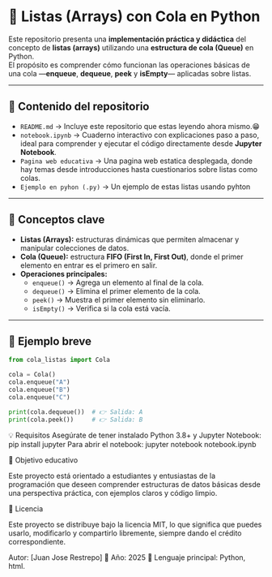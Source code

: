 # 🧮 Listas (Arrays) con Cola en Python

Este repositorio presenta una **implementación práctica y didáctica** del concepto de **listas (arrays)** utilizando una **estructura de cola (Queue)** en Python.  
El propósito es comprender cómo funcionan las operaciones básicas de una cola —**enqueue**, **dequeue**, **peek** y **isEmpty**— aplicadas sobre listas.

---

## 📘 Contenido del repositorio

- `README.md` → Incluye este repositorio que estas leyendo ahora mismo.😁 
- `notebook.ipynb` → Cuaderno interactivo con explicaciones paso a paso, ideal para comprender y ejecutar el código directamente desde **Jupyter Notebook**.
- `Pagina web educativa` → Una pagina web estatica desplegada, donde hay temas desde introducciones hasta cuestionarios sobre listas como colas.
- `Ejemplo en pyhon (.py)` → Un ejemplo de estas listas usando pyhton
---

## 🧠 Conceptos clave

- **Listas (Arrays):** estructuras dinámicas que permiten almacenar y manipular colecciones de datos.  
- **Cola (Queue):** estructura **FIFO (First In, First Out)**, donde el primer elemento en entrar es el primero en salir.  
- **Operaciones principales:**
  - `enqueue()` → Agrega un elemento al final de la cola.  
  - `dequeue()` → Elimina el primer elemento de la cola.  
  - `peek()` → Muestra el primer elemento sin eliminarlo.  
  - `isEmpty()` → Verifica si la cola está vacía.  

---

## 🧩 Ejemplo breve

```python
from cola_listas import Cola

cola = Cola()
cola.enqueue("A")
cola.enqueue("B")
cola.enqueue("C")

print(cola.dequeue())  # 👉 Salida: A
print(cola.peek())     # 👉 Salida: B
```


💡 Requisitos
Asegúrate de tener instalado Python 3.8+ y Jupyter Notebook:
pip install jupyter
Para abrir el notebook:
jupyter notebook notebook.ipynb

🎯 Objetivo educativo

Este proyecto está orientado a estudiantes y entusiastas de la programación que deseen comprender estructuras de datos básicas desde una perspectiva práctica, con ejemplos claros y código limpio.

📄 Licencia

Este proyecto se distribuye bajo la licencia MIT, lo que significa que puedes usarlo, modificarlo y compartirlo libremente, siempre dando el crédito correspondiente.

Autor: [Juan Jose Restrepo]
📅 Año: 2025
🐍 Lenguaje principal: Python, html.
